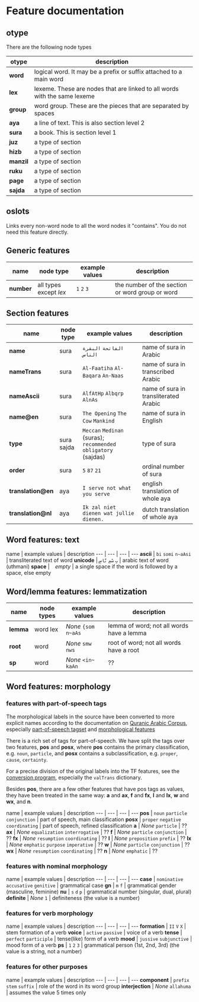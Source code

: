 # Feature documentation

## otype

There are the following node types

otype | description
--- | ---
**word** | logical word. It may be a prefix or suffix attached to a main word
**lex** | lexeme. These are nodes that are linked to all words with the same lexeme
**group** | word group. These are the pieces that are separated by spaces
**aya** | a line of text. This is also section level 2
**sura** | a book. This is section level 1
**juz** | a type of section
**hizb** | a type of section
**manzil** | a type of section
**ruku** | a type of section
**page** | a type of section
**sajda** | a type of section

## oslots

Links every non-word node to all the word nodes it "contains".
You do not need this feature directly.

## Generic features

name | node type | example values | description
--- | --- | --- | ---
**number** | all types except *lex*  | `1` `2` `3` | the number of the section or word group or word

## Section features

name | node type | example values | description
--- | --- | --- | ---
**name** | sura | `الفاتحة` `البقرة` `الناس` | name of sura in Arabic
**nameTrans** | sura | `Al-Faatiha` `Al-Baqara` `An-Naas` | name of sura in transcribed Arabic
**nameAscii** | sura | `AlfAtHp` `Albqrp` `AlnAs` | name of sura in transliterated Arabic
**name@en** | sura | `The Opening` `The Cow` `Mankind` | name of sura in English
**type** | sura  sajda | `Meccan` `Medinan` (suras); `recommended` `obligatory` (sajdas) | type of sura
**order** | sura | `5` `87` `21` | ordinal number of sura
**translation@en** | aya | `I serve not what you serve` | english translation of whole aya
**translation@nl** | aya | `Ik zal niet dienen wat jullie dienen.` | dutch translation of whole aya

## Word features: text

name | example values | description
--- | --- | --- | ---
**ascii** | `bi` `somi` `n~aAsi` | transliterated text of word
**unicode** | `بِ` `سْمِ` `نَّاسِ` | arabic text of word (uthmani)
**space** | ` ` *empty*  | a single space if the word is followed by a space, else empty

## Word/lemma features: lemmatization

name | node types | example values | description
--- | --- | --- | ---
**lemma** | word lex | *None* `{som` `n~aAs` | lemma of word; not all words have a lemma
**root** | word | *None* `smw` `nws` | root of word; not all words have a root
**sp** | word | *None* `<in~` `kaAn` | ??

## Word features: morphology

### features with part-of-speech tags

The morphological labels in the source have been converted to more
explicit names according to the documentation on 
[Quranic Arabic Corpus](http://corpus.quran.com/releasenotes.jsp),
especially
[part-of-speech tagset](http://corpus.quran.com/documentation/tagset.jsp)
and
[morphological features](http://corpus.quran.com/documentation/morphologicalfeatures.jsp)

There is a rich set of tags for part-of-speech. 
We have split the tags over two features, **pos** and **posx**, where
**pos** contains the primary classification, e.g. `noun`, `particle`, and
**posx** contains a subclassification, e.g. `proper`, `cause`, `certainty`.

For a precise division of the original labels into the TF features,
see the
[conversion program](https://github.com/q-ran/quran/blob/master/programs/tfFromMorph.py),
especially the `valTrans` dictionary.

Besides **pos**, there are a few other features that have pos tags as values,
they have been treated in the same way: **a** and **ax**, **f** and **fx**,
**l** and **lx**, **w** and **wx**, and **n**.

name | example values | description
--- | --- | --- | ---
**pos** | `noun` `particle` `conjunction` | part of speech, main classification
**posx** | `proper` `negative` `coordinating` | part of speech, refined classification
**a** | *None* `particle` | ??
**ax** | *None* `equalization` `interrogative` | ??
**f** | *None* `particle` `conjunction` | ??
**fx** | *None* `resumption` `coordinating` | ??
**l** | *None* `preposition` `prefix` | ??
**lx** | *None* `emphatic` `purpose` `imperative` | ??
**w** | *None* `particle` `conjunction` | ??
**wx** | *None* `resumption` `coordinating` | ??
**n** | *None* `emphatic` | ??

### features with nominal morphology

name | example values | description
--- | --- | --- | ---
**case** | `nominative` `accusative` `genitive` | grammatical case
**gn** | `m` `f` | grammatical gender (masculine, feminine)
**nu** | `s` `d` `p` | grammatical number (singular, dual, plural)
**definite** | *None* `1` | definiteness (the value is a number) 

### features for verb morphology

name | example values | description
--- | --- | --- | ---
**formation** | `II` `V` `X` | stem formation of a verb
**voice** | `active` `passive` | voice of a verb
**tense** | `perfect` `participle` | tense(like) form of a verb
**mood** | `jussive` `subjunctive` | mood form of a verb
**ps** | `1` `2` `3` | grammatical person (1st, 2nd, 3rd) (the value is a string, not a number)

### features for other purposes

name | example values | description
--- | --- | --- | ---
**component** | `prefix` `stem` `suffix` | role of the word in its word group
**interjection** | *None* `allahuma` | assumes the value 5 times only 
